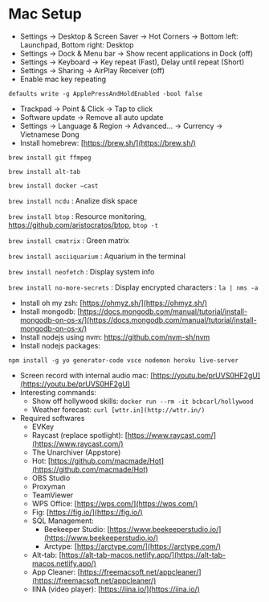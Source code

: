 # Mac Setup

- Settings → Desktop & Screen Saver → Hot Corners → Bottom left: Launchpad, Bottom right: Desktop
- Settings → Dock & Menu bar → Show recent applications in Dock (off)
- Settings → Keyboard → Key repeat (Fast), Delay until repeat (Short)
- Settings → Sharing → AirPlay Receiver (off)
- Enable mac key repeating

`defaults write -g ApplePressAndHoldEnabled -bool false`

- Trackpad → Point & Click → Tap to click
- Software update → Remove all auto update
- Settings → Language & Region → Advanced… → Currency → Vietnamese Dong
- Install homebrew: [https://brew.sh/](https://brew.sh/)

`brew install git ffmpeg`

`brew install alt-tab`

`brew install docker —cast`

`brew install ncdu` : Analize disk space

`brew install btop` : Resource monitoring, https://github.com/aristocratos/btop, `btop -t`

`brew install cmatrix` : Green matrix

`brew install asciiquarium` : Aquarium in the terminal

`brew install neofetch` : Display system info

`brew install no-more-secrets` : Display encrypted characters : `la | nms -a`

- Install oh my zsh: [https://ohmyz.sh/](https://ohmyz.sh/)
- Install mongodb: [https://docs.mongodb.com/manual/tutorial/install-mongodb-on-os-x/](https://docs.mongodb.com/manual/tutorial/install-mongodb-on-os-x/)
- Install nodejs using nvm: https://github.com/nvm-sh/nvm
- Install nodejs packages:

`npm install -g yo generator-code vsce nodemon heroku live-server`

- Screen record with internal audio mac: [https://youtu.be/prUVS0HF2gU](https://youtu.be/prUVS0HF2gU)
- Interesting commands:
    - Show off hollywood skills: `docker run --rm -it bcbcarl/hollywood`
    - Weather forecast: `curl [wttr.in](http://wttr.in/)`
- Required softwares
    - EVKey
    - Raycast (replace spotlight): [https://www.raycast.com/](https://www.raycast.com/)
    - The Unarchiver (Appstore)
    - Hot: [https://github.com/macmade/Hot](https://github.com/macmade/Hot)
    - OBS Studio
    - Proxyman
    - TeamViewer
    - WPS Office: [https://wps.com/](https://wps.com/)
    - Fig: [https://fig.io/](https://fig.io/)
    - SQL Management:
        - Beekeeper Studio: [https://www.beekeeperstudio.io/](https://www.beekeeperstudio.io/)
        - Arctype: [https://arctype.com/](https://arctype.com/)
    - Alt-tab: [https://alt-tab-macos.netlify.app/](https://alt-tab-macos.netlify.app/)
    - App Cleaner: [https://freemacsoft.net/appcleaner/](https://freemacsoft.net/appcleaner/)
    - IINA (video player): [https://iina.io/](https://iina.io/)